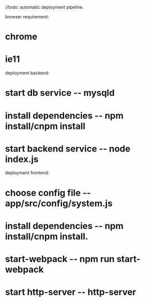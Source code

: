 //todo: automatic deployment pipeline.

browser requirement: 
# chrome
# ie11

deployment backend:
# start db service  -- mysqld
# install dependencies -- npm install/cnpm install
# start backend service -- node index.js

deployment frontend:
# choose config file -- app/src/config/system.js
# install dependencies -- npm install/cnpm install.
# start-webpack -- npm run start-webpack
# start http-server -- http-server